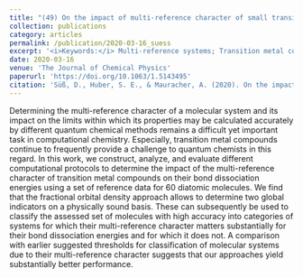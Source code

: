 ```yaml
---
title: "(49) On the impact of multi-reference character of small transition metal compounds on their bond dissociation energies"
collection: publications
category: articles
permalink: /publication/2020-03-16_suess
excerpt: '<i>Keywords:</i> Multi-reference systems; Transition metal compounds; Bond dissociation energy'
date: 2020-03-16
venue: 'The Journal of Chemical Physics'
paperurl: 'https://doi.org/10.1063/1.5143495'
citation: 'Süß, D., Huber, S. E., & Mauracher, A. (2020). On the impact of multi-reference character of small transition metal compounds on their bond dissociation energies. <i>The Journal of Chemical Physics, 152</i>(1), 114104.'
---
```


Determining the multi-reference character of a molecular system and its impact on the limits within which its properties may be calculated accurately by different quantum chemical methods remains a difficult yet important task in computational chemistry. Especially, transition metal compounds continue to frequently provide a challenge to quantum chemists in this regard. In this work, we construct, analyze, and evaluate different computational protocols to determine the impact of the multi-reference character of transition metal compounds on their bond dissociation energies using a set of reference data for 60 diatomic molecules. We find that the fractional orbital density approach allows to determine two global indicators on a physically sound basis. These can subsequently be used to classify the assessed set of molecules with high accuracy into categories of systems for which their multi-reference character matters substantially for their bond dissociation energies and for which it does not. A comparison with earlier suggested thresholds for classification of molecular systems due to their multi-reference character suggests that our approaches yield substantially better performance.